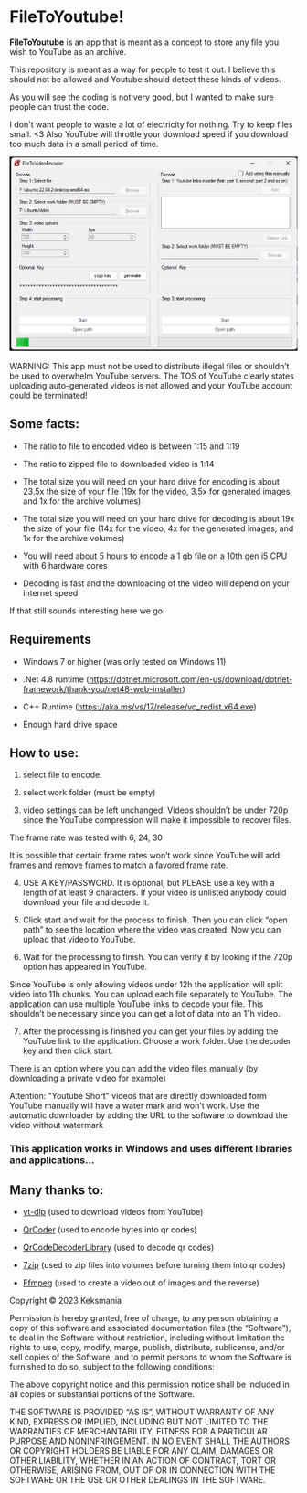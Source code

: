 # FileToYoutube!

**FileToYoutube** is an app that is meant as a concept to store any file you wish to YouTube as an archive.

  

This repository is meant as a way for people to test it out. I believe this should not be allowed and Youtube should detect these kinds of videos.

As you will see the coding is not very good, but I wanted to make sure people can trust the code.

I don't want people to waste a lot of electricity for nothing.  Try to keep files small. <3  Also YouTube will throttle your download speed if you download too much data in a small period of time.

![encoding ubuntu 22.04](https://github.com/Keksmania/FileToYoutube/blob/d191b0677aaac9baeb045b76ff12b334729fe81a/FileToYoutube/ImageReadme.png?raw=true)  

WARNING: This app must not be used to distribute illegal files or shouldn’t be used to overwhelm YouTube servers. The TOS of YouTube clearly states uploading auto-generated videos is not allowed and your YouTube account could be terminated!

  

## Some facts:

- The ratio to file to encoded video is between 1:15 and 1:19

- The ratio to zipped file to downloaded video is 1:14

- The total size you will need on your hard drive for encoding is about 23.5x the size of your file (19x for the video, 3.5x for generated images, and 1x for the archive volumes)

- The total size you will need on your hard drive for decoding is about 19x the size of your file (14x for the video, 4x for the generated images, and 1x for the archive volumes)
  
- You will need about 5 hours to encode a 1 gb file on a 10th gen i5 CPU with 6 hardware cores

- Decoding is fast and the downloading of the video will depend on your internet speed



If that still sounds interesting here we go:

## Requirements

- Windows 7 or higher (was only tested on Windows 11)

- .Net 4.8 runtime (https://dotnet.microsoft.com/en-us/download/dotnet-framework/thank-you/net48-web-installer)

- C++ Runtime (https://aka.ms/vs/17/release/vc_redist.x64.exe)

- Enough hard drive space


## How to use:

  

1. select file to encode.

  

2. select work folder (must be empty)

  

3. video settings can be left unchanged. Videos shouldn’t be under 720p since the YouTube compression will make it impossible to recover files. 
  
The frame rate was tested with 6, 24, 30

It is possible that certain frame rates won’t work since YouTube will add frames and remove frames to match a favored frame rate.

  

4. USE A KEY/PASSWORD. It is optional, but PLEASE use a key with a length of at least 9 characters. If your video is unlisted anybody could download your file and decode it.

  

5. Click start and wait for the process to finish. Then you can click “open path” to see the location where the video was created. Now you can upload that video to YouTube.

  

6. Wait for the processing to finish. You can verify it by looking if the 720p option has appeared in YouTube.

  

Since YouTube is only allowing videos under 12h the application will split video into 11h chunks. You can upload each file separately to YouTube. The application can use multiple YouTube links to decode your file. This shouldn’t be necessary since you can get a lot of data into an 11h video.

  

7. After the processing is finished you can get your files by adding the YouTube link to the application. Choose a work folder. Use the decoder key and then click start.

  

There is an option where you can add the video files manually (by downloading a private video for example)

Attention: "Youtube Short" videos that are directly downloaded form YouTube manually will have a water mark and won't work. Use the automatic downloader by adding the URL to the software to download the video without watermark

  

 

### This application works in Windows and uses different libraries and applications…

## Many thanks to:

  

- [yt-dlp](https://github.com/yt-dlp/yt-dlp) (used to download videos from YouTube)

- [QrCoder](https://github.com/codebude/QRCoder) (used to encode bytes into qr codes)

- [QrCodeDecoderLibrary](https://github.com/Uzi-Granot/QRCode) (used to decode qr codes)

- [7zip](https://github.com/mcmilk/7-Zip) (used to zip files into volumes before turning them into qr codes)

- [Ffmpeg](https://github.com/FFmpeg/FFmpeg) (used to create a video out of images and the reverse)

  


Copyright © 2023 Keksmania

Permission is hereby granted, free of charge, to any person obtaining a copy of this software and associated documentation files (the “Software”), to deal in the Software without restriction, including without limitation the rights to use, copy, modify, merge, publish, distribute, sublicense, and/or sell copies of the Software, and to permit persons to whom the Software is furnished to do so, subject to the following conditions:

The above copyright notice and this permission notice shall be included in all copies or substantial portions of the Software.

THE SOFTWARE IS PROVIDED “AS IS”, WITHOUT WARRANTY OF ANY KIND, EXPRESS OR IMPLIED, INCLUDING BUT NOT LIMITED TO THE WARRANTIES OF MERCHANTABILITY, FITNESS FOR A PARTICULAR PURPOSE AND NONINFRINGEMENT. IN NO EVENT SHALL THE AUTHORS OR COPYRIGHT HOLDERS BE LIABLE FOR ANY CLAIM, DAMAGES OR OTHER LIABILITY, WHETHER IN AN ACTION OF CONTRACT, TORT OR OTHERWISE, ARISING FROM, OUT OF OR IN CONNECTION WITH THE SOFTWARE OR THE USE OR OTHER DEALINGS IN THE SOFTWARE.